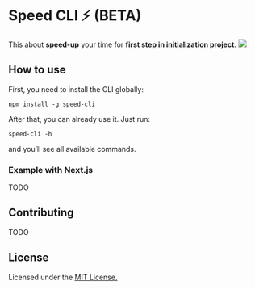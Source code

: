 # Speed CLI ⚡️ (BETA)

This about **speed-up** your time for **first step in initialization project**.
<img src="https://maroon-spare-jay-600.mypinata.cloud/ipfs/bafkreih352c6itbhbf3qyrtge74xzl4imafub4pohyuu2r3gzufpjetxcy" />

## How to use
First, you need to install the CLI globally:
```
npm install -g speed-cli
```
After that, you can already use it. Just run:

```
speed-cli -h
```
and you’ll see all available commands.

### Example with Next.js
TODO

## Contributing
TODO

## License
Licensed under the <a href="https://github.com/HzDev3628/speed-cli/blob/main/LICENSE">MIT License.</a>